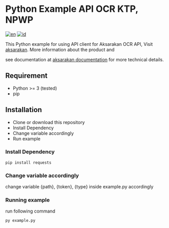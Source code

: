 # Python Example API OCR KTP, NPWP

[![en](https://img.shields.io/badge/lang-en-red.svg)][3]
[![id](https://img.shields.io/badge/lang-id-red.svg)][4]

This Python example for using API client for Aksarakan OCR API,
Visit [aksarakan][1]. More information about the product and 

see documentation at [aksarakan documentation][2] for more technical details.

## Requirement
- Python >= 3 (tested)
- pip

## Installation
- Clone or download this repository
- Install Dependency
- Change variable accordingly
- Run example

### Install Dependency
```
pip install requests
```

### Change variable accordingly
change variable {path}, {token}, {type} inside example.py accordingly

### Running example
run following command
```
py example.py
```

[1]: https://www.google.com
[2]: https://aksarakan.com/document
[3]: https://github.com/aksarakan/example-python/blob/master/README.md
[4]: https://github.com/aksarakan/example-python/blob/master/README.id.md
